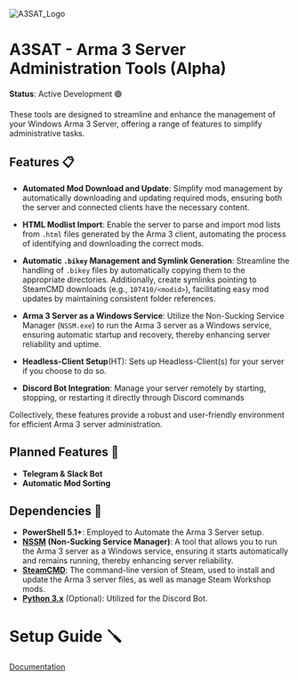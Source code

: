 ![A3SAT_Logo](https://github.com/user-attachments/assets/16a8b678-9d9b-48ba-ab5a-9edc6fa69599)

# A3SAT - Arma 3 Server Administration Tools (Alpha)
**Status**: Active Development 🟢

These tools are designed to streamline and enhance the management of your Windows Arma 3 Server, offering a range of features to simplify administrative tasks.

## Features 📋

- **Automated Mod Download and Update**: Simplify mod management by automatically downloading and updating required mods, ensuring both the server and connected clients have the necessary content.

- **HTML Modlist Import**: Enable the server to parse and import mod lists from `.html` files generated by the Arma 3 client, automating the process of identifying and downloading the correct mods.

- **Automatic `.bikey` Management and Symlink Generation**: Streamline the handling of `.bikey` files by automatically copying them to the appropriate directories. Additionally, create symlinks pointing to SteamCMD downloads (e.g., `107410/<modid>`), facilitating                                                               easy mod updates by maintaining consistent folder references.

- **Arma 3 Server as a Windows Service**: Utilize the Non-Sucking Service Manager (`NSSM.exe`) to run the Arma 3 server as a Windows service, ensuring automatic startup and recovery, thereby enhancing server reliability and uptime.

- **Headless-Client Setup**(HT): Sets up Headless-Client(s) for your server if you choose to do so.

- **Discord Bot Integration**: Manage your server remotely by starting, stopping, or restarting it directly through Discord commands

Collectively, these features provide a robust and user-friendly environment for efficient Arma 3 server administration.

## Planned Features 🚧 

- **Telegram & Slack Bot**
- **Automatic Mod Sorting**

## Dependencies 🔗

- **PowerShell 5.1+**: Employed to Automate the Arma 3 Server setup.​
- **[NSSM](https://nssm.cc/download) (Non-Sucking Service Manager)**: A tool that allows you to run the Arma 3 server as a Windows service, ensuring it starts automatically and remains running, thereby enhancing server reliability.
- **[SteamCMD](https://steamcdn-a.akamaihd.net/client/installer/steamcmd.zip)**: The command-line version of Steam, used to install and update the Arma 3 server files, as well as manage Steam Workshop mods. 
- **[Python 3.x](https://www.python.org/downloads)** (Optional): Utilized for the Discord Bot.​

# Setup Guide 🪛
[Documentation](setup_guide.md)
